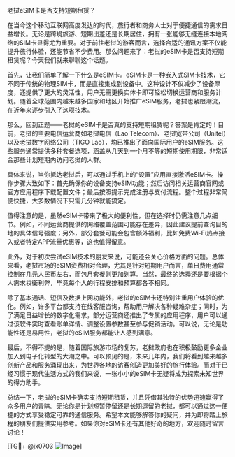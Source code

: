 老挝eSIM卡是否支持短期租赁？

在当今这个移动互联网高度发达的时代，旅行者和商务人士对于便捷通信的需求日益增长。无论是跨境旅游、短期出差还是长期居住，拥有一张能够无缝连接本地网络的SIM卡显得尤为重要。对于前往老挝的游客而言，选择合适的通讯方案不仅能提升旅行体验，还能节省不少费用。那么问题来了：老挝的eSIM卡是否支持短期租赁呢？今天我们就来聊聊这个话题。

首先，让我们简单了解一下什么是eSIM卡。eSIM卡是一种嵌入式SIM卡技术，它不同于传统的物理SIM卡，而是直接集成到设备中。这种设计不仅减少了设备厚度，还提供了更大的灵活性，用户无需更换实体卡即可轻松切换运营商和服务计划。随着全球范围内越来越多国家和地区开始推广eSIM服务，老挝也紧跟潮流，在近年来逐步引入了这项技术。

那么，回到正题——老挝的eSIM卡是否真的支持短期租赁呢？答案是肯定的！目前，老挝的主要电信运营商如老挝电信（Lao Telecom）、老挝宽带公司（Unitel）以及老挝数字网络公司（TIGO Lao），均已推出了面向国际用户的eSIM服务。这些服务通常提供多种套餐选项，涵盖从几天到一个月不等的短期使用期限，非常适合那些计划短期内访问老挝的人群。

具体来说，当你抵达老挝后，可以通过手机上的“设置”应用直接激活eSIM卡。操作步骤大致如下：首先确保你的设备支持eSIM功能；然后访问相关运营商官网或官方应用程序下载配置文件；最后按照提示完成注册与支付流程。整个过程非常简便快捷，大多数情况下只需几分钟就能搞定。

值得注意的是，虽然eSIM卡带来了极大的便利性，但在选择时仍需注意几点细节。例如，不同运营商提供的网络覆盖范围可能存在差异，因此建议提前查询目的地的具体信号强度；另外，部分套餐可能会包含额外福利，比如免费Wi-Fi热点接入或者特定APP流量优惠等，这也值得留意。

此外，对于初次尝试eSIM技术的朋友来说，可能还会关心价格方面的问题。总体来看，老挝市场的eSIM资费相对合理，尤其是针对短期用户而言，单日费用通常控制在几元人民币左右，而包月套餐则更加划算。当然，最终的选择还是要根据个人需求权衡利弊，毕竟每个人的行程安排和预算都各不相同。

除了基本通话、短信及数据上网功能外，老挝的eSIM卡还特别注重用户体验的优化。例如，许多平台都支持在线客服咨询，帮助用户解决各种疑难杂症；同时，为了满足日益增长的数字化需求，部分运营商还推出了专属的应用程序，用户可以通过该软件实时查看账单详情、调整设置参数甚至参与促销活动。可以说，无论是功能性还是易用性，老挝的eSIM服务都能让人感到满意。

最后，不得不提的是，随着国际旅游市场的复苏，老挝政府也在积极鼓励更多企业加入到电子化转型的大潮之中。可以预见的是，未来几年内，我们将看到越来越多创新产品和服务涌现出来，为世界各地的访客创造更加美好的旅行体验。而对于已经习惯于现代生活方式的我们来说，一张小小的eSIM卡无疑将成为探索未知世界的得力助手。

总结一下，老挝的eSIM卡确实支持短期租赁，并且凭借其独特的优势迅速赢得了众多用户的青睐。无论你是计划短暂停留还是长期逗留的老挝，都可以通过这一便捷的方式享受稳定可靠的通信服务。希望本文能够解答你的疑问，并为即将踏上旅程的朋友们提供实用参考。如果你对eSIM卡还有其他好奇的地方，欢迎随时留言讨论！

[TG💪+ @jx0703 ![Image](https://github.com/user-attachments/assets/dbca1d08-cadb-493c-b0ec-ad6f7a83f270)]